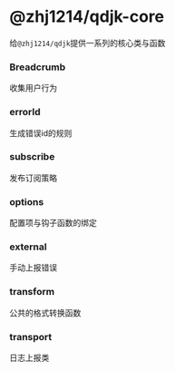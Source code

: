 # @zhj1214/qdjk-core

给`@zhj1214/qdjk`提供一系列的核心类与函数

### Breadcrumb
收集用户行为

### errorId
生成错误id的规则

### subscribe
发布订阅策略

### options
配置项与钩子函数的绑定


### external
手动上报错误

### transform
公共的格式转换函数

### transport
日志上报类
